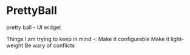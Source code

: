 PrettyBall
==========

pretty ball - UI widget

Things I am trying to keep in mind -:
Make it configurable
Make it light-weight
Be wary of conflicts
